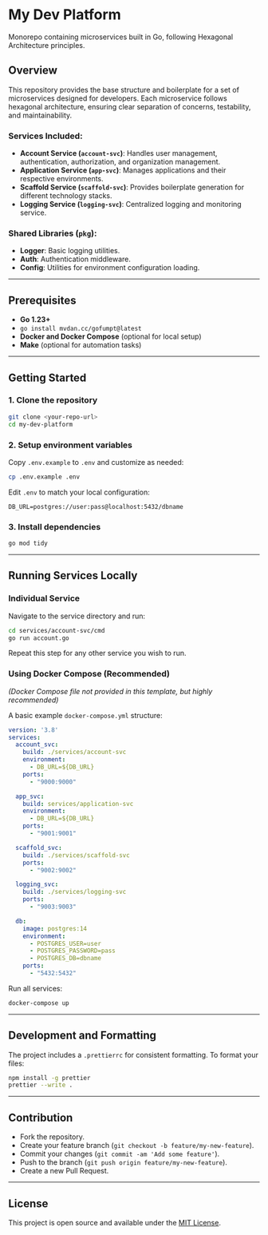 # My Dev Platform

Monorepo containing microservices built in Go, following Hexagonal Architecture principles.

## Overview

This repository provides the base structure and boilerplate for a set of microservices designed for developers. Each microservice follows hexagonal architecture, ensuring clear separation of concerns, testability, and maintainability.

### Services Included:

- **Account Service (`account-svc`)**: Handles user management, authentication, authorization, and organization management.
- **Application Service (`app-svc`)**: Manages applications and their respective environments.
- **Scaffold Service (`scaffold-svc`)**: Provides boilerplate generation for different technology stacks.
- **Logging Service (`logging-svc`)**: Centralized logging and monitoring service.

### Shared Libraries (`pkg`):

- **Logger**: Basic logging utilities.
- **Auth**: Authentication middleware.
- **Config**: Utilities for environment configuration loading.

---

## Prerequisites

- **Go 1.23+**
- ```go install mvdan.cc/gofumpt@latest```
- **Docker and Docker Compose** (optional for local setup)
- **Make** (optional for automation tasks)

---

## Getting Started

### 1. Clone the repository

```bash
git clone <your-repo-url>
cd my-dev-platform
```

### 2. Setup environment variables

Copy `.env.example` to `.env` and customize as needed:

```bash
cp .env.example .env
```

Edit `.env` to match your local configuration:

```env
DB_URL=postgres://user:pass@localhost:5432/dbname
```

### 3. Install dependencies

```bash
go mod tidy
```

---

## Running Services Locally

### Individual Service

Navigate to the service directory and run:

```bash
cd services/account-svc/cmd
go run account.go
```

Repeat this step for any other service you wish to run.

### Using Docker Compose (Recommended)

*(Docker Compose file not provided in this template, but highly recommended)*

A basic example `docker-compose.yml` structure:

```yaml
version: '3.8'
services:
  account_svc:
    build: ./services/account-svc
    environment:
      - DB_URL=${DB_URL}
    ports:
      - "9000:9000"

  app_svc:
    build: services/application-svc
    environment:
      - DB_URL=${DB_URL}
    ports:
      - "9001:9001"

  scaffold_svc:
    build: ./services/scaffold-svc
    ports:
      - "9002:9002"

  logging_svc:
    build: ./services/logging-svc
    ports:
      - "9003:9003"

  db:
    image: postgres:14
    environment:
      - POSTGRES_USER=user
      - POSTGRES_PASSWORD=pass
      - POSTGRES_DB=dbname
    ports:
      - "5432:5432"
```

Run all services:

```bash
docker-compose up
```

---

## Development and Formatting

The project includes a `.prettierrc` for consistent formatting. To format your files:

```bash
npm install -g prettier
prettier --write .
```

---

## Contribution

- Fork the repository.
- Create your feature branch (`git checkout -b feature/my-new-feature`).
- Commit your changes (`git commit -am 'Add some feature'`).
- Push to the branch (`git push origin feature/my-new-feature`).
- Create a new Pull Request.

---

## License

This project is open source and available under the [MIT License](LICENSE.md).